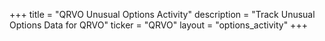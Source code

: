 +++
title = "QRVO Unusual Options Activity"
description = "Track Unusual Options Data for QRVO"
ticker = "QRVO"
layout = "options_activity"
+++

